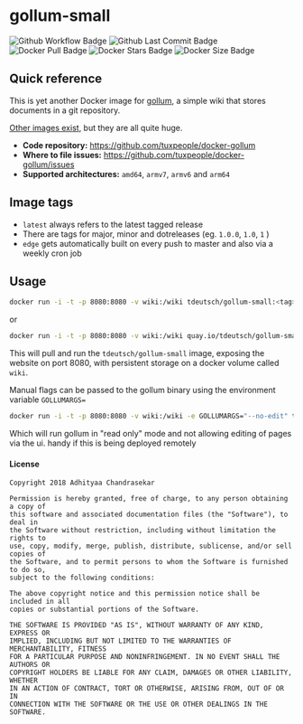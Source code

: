 # gollum-small
![Github Workflow Badge](https://github.com/tuxpeople/docker-gollum/actions/workflows/release.yml/badge.svg)
![Github Last Commit Badge](https://img.shields.io/github/last-commit/tuxpeople/docker-gollum)
![Docker Pull Badge](https://img.shields.io/docker/pulls/tdeutsch/gollum-small)
![Docker Stars Badge](https://img.shields.io/docker/stars/tdeutsch/gollum-small)
![Docker Size Badge](https://img.shields.io/docker/image-size/tdeutsch/gollum-small)

## Quick reference

This is yet another Docker image for [gollum](https://github.com/gollum/gollum), a simple wiki that stores documents in a git repository.

[Other images exist](https://github.com/gollum/gollum/wiki/Gollum-via-Docker#3rd-party-docker-images-at-docker-hub), but they are all quite huge.

* **Code repository:**
  https://github.com/tuxpeople/docker-gollum
* **Where to file issues:**
  https://github.com/tuxpeople/docker-gollum/issues
* **Supported architectures:**
  ```amd64```, ```armv7```, ```armv6``` and ```arm64```

## Image tags
- ```latest``` always refers to the latest tagged release
- There are tags for major, minor and dotreleases (eg. ```1.0.0```, ```1.0```, ```1``` )
- ```edge``` gets automatically built on every push to master and also via a weekly cron job

## Usage

```sh
docker run -i -t -p 8080:8080 -v wiki:/wiki tdeutsch/gollum-small:<tag>
```

or

```sh
docker run -i -t -p 8080:8080 -v wiki:/wiki quay.io/tdeutsch/gollum-small:<tag>
```

This will pull and run the `tdeutsch/gollum-small` image, exposing the website on port 8080, with persistent storage on a docker volume called `wiki`.

Manual flags can be passed to the gollum binary using the environment variable `GOLLUMARGS=`

```sh
docker run -i -t -p 8080:8080 -v wiki:/wiki -e GOLLUMARGS="--no-edit" tdeutsch/gollum-small
```

Which will run gollum in "read only" mode and not allowing editing of pages via the ui. handy if this is being deployed remotely

#### License

```
Copyright 2018 Adhityaa Chandrasekar

Permission is hereby granted, free of charge, to any person obtaining a copy of
this software and associated documentation files (the "Software"), to deal in
the Software without restriction, including without limitation the rights to
use, copy, modify, merge, publish, distribute, sublicense, and/or sell copies of
the Software, and to permit persons to whom the Software is furnished to do so,
subject to the following conditions:

The above copyright notice and this permission notice shall be included in all
copies or substantial portions of the Software.

THE SOFTWARE IS PROVIDED "AS IS", WITHOUT WARRANTY OF ANY KIND, EXPRESS OR
IMPLIED, INCLUDING BUT NOT LIMITED TO THE WARRANTIES OF MERCHANTABILITY, FITNESS
FOR A PARTICULAR PURPOSE AND NONINFRINGEMENT. IN NO EVENT SHALL THE AUTHORS OR
COPYRIGHT HOLDERS BE LIABLE FOR ANY CLAIM, DAMAGES OR OTHER LIABILITY, WHETHER
IN AN ACTION OF CONTRACT, TORT OR OTHERWISE, ARISING FROM, OUT OF OR IN
CONNECTION WITH THE SOFTWARE OR THE USE OR OTHER DEALINGS IN THE SOFTWARE.
```